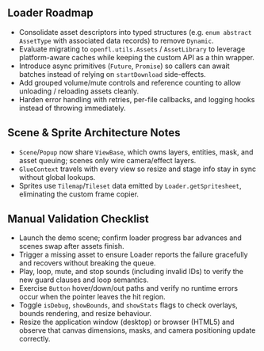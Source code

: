 Loader Roadmap
---------------
- Consolidate asset descriptors into typed structures (e.g. `enum abstract AssetType` with associated data records) to remove `Dynamic`.
- Evaluate migrating to `openfl.utils.Assets` / `AssetLibrary` to leverage platform-aware caches while keeping the custom API as a thin wrapper.
- Introduce async primitives (`Future`, `Promise`) so callers can await batches instead of relying on `startDownload` side-effects.
- Add grouped volume/mute controls and reference counting to allow unloading / reloading assets cleanly.
- Harden error handling with retries, per-file callbacks, and logging hooks instead of throwing immediately.

Scene & Sprite Architecture Notes
---------------------------------
- `Scene`/`Popup` now share `ViewBase`, which owns layers, entities, mask, and asset queuing; scenes only wire camera/effect layers.
- `GlueContext` travels with every view so resize and stage info stay in sync without global lookups.
- Sprites use `Tilemap`/`Tileset` data emitted by `Loader.getSpritesheet`, eliminating the custom frame copier.

Manual Validation Checklist
---------------------------
- Launch the demo scene; confirm loader progress bar advances and scenes swap after assets finish.
- Trigger a missing asset to ensure Loader reports the failure gracefully and recovers without breaking the queue.
- Play, loop, mute, and stop sounds (including invalid IDs) to verify the new guard clauses and loop semantics.
- Exercise `Button` hover/down/out paths and verify no runtime errors occur when the pointer leaves the hit region.
- Toggle `isDebug`, `showBounds`, and `showStats` flags to check overlays, bounds rendering, and resize behaviour.
- Resize the application window (desktop) or browser (HTML5) and observe that canvas dimensions, masks, and camera positioning update correctly.
